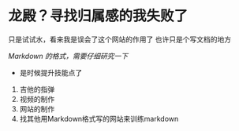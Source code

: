 

# 龙殿？寻找归属感的我失败了

只是试试水，看来我是误会了这个网站的作用了
也许只是个写文档的地方

*Markdown 的格式，需要仔细研究一下*
+ 是时候提升技能点了
1. 吉他的指弹
2. 视频的制作
3. 网站的制作
4. 找其他用Markdown格式写的网站来训练markdown
